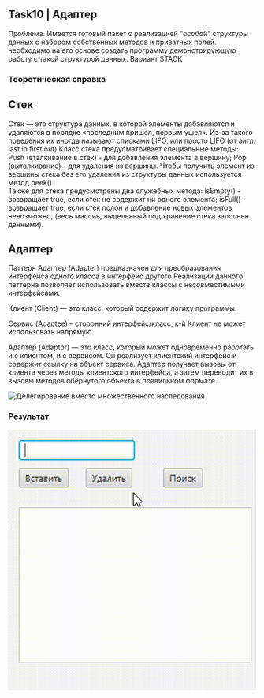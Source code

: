 ## Task10 | Адаптер
Проблема. Имеется готовый пакет с  реализацией "особой" структуры данных с набором собственных методов и  приватных полей. необходимо на его основе создать программу демонстрирующую работу с такой структурой данных.
Вариант STACK
### Теоретическая справка
## Стек 
Стек — это структура данных, в которой элементы добавляются и удаляются в порядке «последним пришел, первым ушел». Из-за такого поведения их иногда называют списками LIFO, или просто LIFO (от англ. last in first out)
Класс стека предусматривает специальные методы:
Push (вталкивание в стек) - для добавления элемента в вершину;
Pop (выталкивание) - для удаления из вершины.
Чтобы получить элемент из вершины стека без его удаления из структуры данных используется метод peek()   
Также для стека предусмотрены два служебных метода:
isEmpty() - возвращает true, если стек не содержит ни одного элемента;
isFull() - возвращает true, если стек полон и добавление новых элементов невозможно, (весь массив, выделенный под хранение стека заполнен данными). 
## Адаптер
Паттерн Адаптер (Adapter) предназначен для преобразования интерфейса одного класса в интерфейс другого.Реализации данного паттерна позволяет использовать вместе классы с несовместимыми интерфейсами. 

Клиент (Client) — это класс, который содержит логику программы.

Сервис (Adaptee) – сторонний интерфейс/класс, к-й Клиент не может использовать напрямую.

Адаптер (Adaptor) — это класс, который может одновременно работать и с клиентом, и с сервисом. Он реализует клиентский интерфейс  и содержит ссылку на объект сервиса. Адаптер получает вызовы от клиента через методы клиентского интерфейса, а затем переводит их в вызовы методов обёрнутого объекта в правильном формате.

<img src="target/classes/Diagram.puml" alt="Делегирование вместо множественного наследования" />

### Результат
![task10](LR10.gif)
